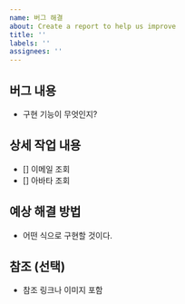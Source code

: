 ```yaml
---
name: 버그 해결
about: Create a report to help us improve
title: ''
labels: ''
assignees: ''
---
```


## 버그 내용

- 구현 기능이 무엇인지?

## 상세 작업 내용

- [] 이메일 조회
- [] 아바타 조회

## 예상 해결 방법

- 어떤 식으로 구현할 것이다.

## 참조 (선택)

- 참조 링크나 이미지 포함
